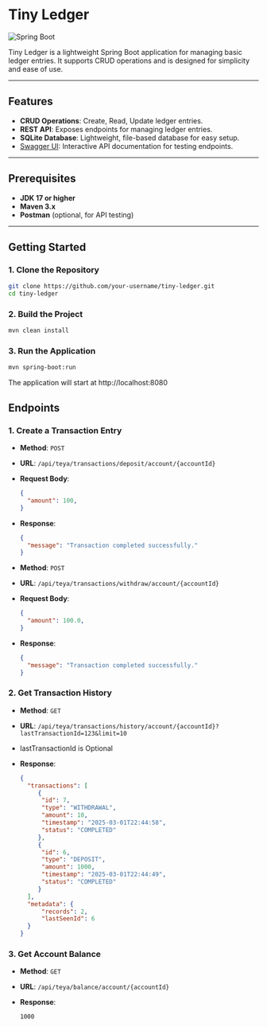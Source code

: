# Tiny Ledger

![Spring Boot](https://img.shields.io/badge/Spring%20Boot-3.x-brightgreen)

Tiny Ledger is a lightweight Spring Boot application for managing basic ledger entries. It supports CRUD operations and
is designed for simplicity and ease of use.

---

## Features

- **CRUD Operations**: Create, Read, Update ledger entries.
- **REST API**: Exposes endpoints for managing ledger entries.
- **SQLite Database**: Lightweight, file-based database for easy setup.
- [Swagger UI](http://localhost:8080/swagger-ui/index.html): Interactive API documentation for testing endpoints.

---

## Prerequisites

- **JDK 17 or higher**
- **Maven 3.x**
- **Postman** (optional, for API testing)

---

## Getting Started

### 1. Clone the Repository

```bash
git clone https://github.com/your-username/tiny-ledger.git
cd tiny-ledger
```

### 2. Build the Project

```bash
mvn clean install
```

### 3. Run the Application

```bash
mvn spring-boot:run
```

The application will start at http://localhost:8080

## Endpoints

### 1. Create a Transaction Entry

- **Method**: `POST`
- **URL**: `/api/teya/transactions/deposit/account/{accountId}`
- **Request Body**:
  ```json
  {
    "amount": 100,
  }
- **Response**:

  ```json
  {
    "message": "Transaction completed successfully."
  }
    ```

- **Method**: `POST`
- **URL**: `/api/teya/transactions/withdraw/account/{accountId}`
- **Request Body**:
  ```json
  {
    "amount": 100.0,
  }
- **Response**:

  ```json
  {
    "message": "Transaction completed successfully."
  }

### 2. Get Transaction History

- **Method**: `GET`
- **URL**: `/api/teya/transactions/history/account/{accountId}?lastTransactionId=123&limit=10`
  
- lastTransactionId is Optional

- **Response**:
  ```json 
  {
    "transactions": [
       {
        "id": 7,
        "type": "WITHDRAWAL",
        "amount": 10,
        "timestamp": "2025-03-01T22:44:58",
        "status": "COMPLETED"
       },
       {
        "id": 6,
        "type": "DEPOSIT",
        "amount": 1000,
        "timestamp": "2025-03-01T22:44:49",
        "status": "COMPLETED"
       }
    ],
    "metadata": {
        "records": 2,
        "lastSeenId": 6
    }
  }
### 3. Get Account Balance

- **Method**: `GET`
- **URL**: `/api/teya/balance/account/{accountId}`
    
- **Response**:

    ```
  1000 
    ```
     
